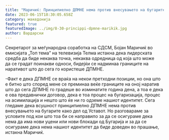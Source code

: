 ```yaml
---
title: "Маричиќ: Принципиелно ДПМНЕ нема против внесувањето на бугарите во Уставот"
date: 2023-06-15T18:30:05.658Z
category: македонија
featured: true
featuredImage: ../img/8-30-princippi-dpmne-marikik.jpg
author: Вардарски
---
```

<!--StartFragment-->

Секретарот за меѓународна соработка на СДСМ, Бојан Маричиќ во емисијата „Топ тема” на телевизија Телма истакна дека лидерската средба да биде некаква точка, некаква одредница од која што може да се градат поинакви односи, бидејќи се надминаа границите на наративот што до сега го користеше ДПМНЕ.

\-Факт е дека ДПМНЕ се враќа на некои претходни позиции, но она што е битно што според мене се преминаа веќе границите на оној наратив што до сега ДПМНЕ го градеше во изминатите година дена, а тоа е дека е ова предавнички договор, дека е тоа процес на бугаризација, процес на асимилација и нешто што ќе ни го одземе нашиот идентитет. Сега гледаме дека всушност принципиелно ДПМНЕ нема против внесувањето на бугарите како дел од Уставот. Но разговараме за условите под кои што тоа би се направило за да се осигураме дека нема да има нови уцени или нови блокади од Бугарија и за да се осигураме дека нема нашиот идентитет да биде доведен во прашање, истакна Маричиќ.

<!--EndFragment-->